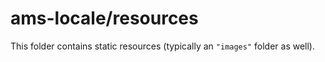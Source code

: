 # ams-locale/resources

This folder contains static resources (typically an `"images"` folder as well).
